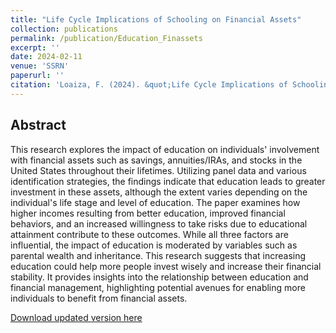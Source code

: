 ```yaml
---
title: "Life Cycle Implications of Schooling on Financial Assets"
collection: publications
permalink: /publication/Education_Finassets
excerpt: ''
date: 2024-02-11
venue: 'SSRN'
paperurl: ''
citation: 'Loaiza, F. (2024). &quot;Life Cycle Implications of Schooling on Financial Assets&quot;.'
---
```


## Abstract

This research explores the impact of education on individuals' involvement with financial assets such as savings, annuities/IRAs, and stocks in the United States throughout their lifetimes. Utilizing panel data and various identification strategies, the findings indicate that education leads to greater investment in these assets, although the extent varies depending on the individual's life stage and level of education. The paper examines how higher incomes resulting from better education, improved financial behaviors, and an increased willingness to take risks due to educational attainment contribute to these outcomes. While all three factors are influential, the impact of education is moderated by variables such as parental wealth and inheritance. This research suggests that increasing education could help more people invest wisely and increase their financial stability. It provides insights into the relationship between education and financial management, highlighting potential avenues for enabling more individuals to benefit from financial assets.

[Download updated version here](https://fernandoloaizae.github.io/files/Public_Private.pdf)
